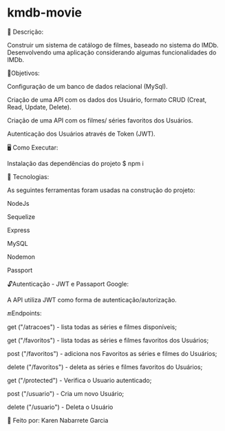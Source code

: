 # kmdb-movie

📝 Descrição:

Construir um sistema de catálogo de filmes, baseado no sistema do IMDb. Desenvolvendo uma aplicação considerando algumas funcionalidades do IMDb.

🎯Objetivos:

Configuração de um banco de dados relacional (MySql).

Criação de uma API com os dados dos Usuário, formato CRUD (Creat, Read, Update, Delete).

Criação de uma API com os filmes/ séries favoritos dos Usuários.

Autenticação dos Usuários através de Token (JWT).


🖥️ Como Executar:

Instalação das dependências do projeto
  $ npm i


🔨 Tecnologias:

As seguintes ferramentas foram usadas na construção do projeto:

NodeJs

Sequelize

Express

MySQL

Nodemon

Passport


🔓Autenticação - JWT e Passaport Google:

A API utiliza JWT como forma de autenticação/autorização.


🔚Endpoints:


get ("/atracoes") - lista todas as séries e filmes disponíveis;

get ("/favoritos") - lista todas as séries e filmes favoritos dos Usuários;

post ("/favoritos") - adiciona nos Favoritos as séries e filmes do Usuários;

delete ("/favoritos") - deleta as séries e filmes favoritos do Usuários;


get ("/protected") - Verifica o Usuario autenticado;

post ("/usuario") - Cria um novo Usuário;

delete ("/usuario") - Deleta o Usuário




🤝 Feito por:
    Karen Nabarrete Garcia